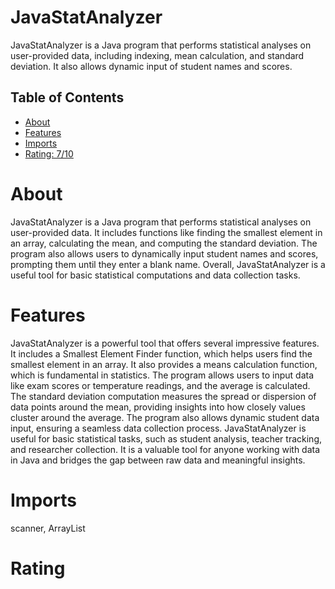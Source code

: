# JavaStatAnalyzer

JavaStatAnalyzer is a Java program that performs statistical analyses on user-provided data, including indexing, mean calculation, and standard deviation. It also allows dynamic input of student names and scores.

## Table of Contents

- [About](#about)
- [Features](#features)
- [Imports](#Imports)
- [Rating: 7/10](#Rating)

# About

JavaStatAnalyzer is a Java program that performs statistical analyses on user-provided data. It includes functions like finding the smallest element in an array, calculating the mean, and computing the standard deviation. The program also allows users to dynamically input student names and scores, prompting them until they enter a blank name. Overall, JavaStatAnalyzer is a useful tool for basic statistical computations and data collection tasks.

# Features

JavaStatAnalyzer is a powerful tool that offers several impressive features. It includes a Smallest Element Finder function, which helps users find the smallest element in an array. It also provides a means calculation function, which is fundamental in statistics. The program allows users to input data like exam scores or temperature readings, and the average is calculated. The standard deviation computation measures the spread or dispersion of data points around the mean, providing insights into how closely values cluster around the average. The program also allows dynamic student data input, ensuring a seamless data collection process. JavaStatAnalyzer is useful for basic statistical tasks, such as student analysis, teacher tracking, and researcher collection. It is a valuable tool for anyone working with data in Java and bridges the gap between raw data and meaningful insights.

# Imports

scanner, ArrayList

# Rating
